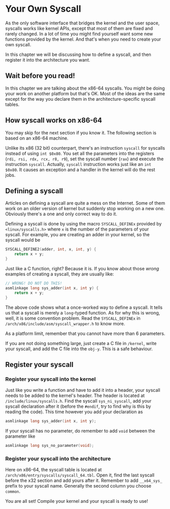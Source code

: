 # Your Own Syscall

As the only software interface that bridges the kernel and the user space, syscalls works like kernel APIs, except that most of them are fixed and rarely changed. In a lot of time you might find yourself want some new functions provided by the kernel. And that's when you need to create your own syscall.

In this chapter we will be discussing how to define a syscall, and then register it into the architecture you want.

## Wait before you read! 

In this chapter we are talking about the x86-64 syscalls. You might be doing your work on another platform but that's OK. Most of the ideas are the same except for the way you declare them in the architecture-specific syscall tables.

## How syscall works on x86-64

You may skip for the next section if you know it. The following section is based on an x86-64 machine. 

Unlike its x86 \(32 bit\) counterpart, there's an instruction `syscall` for syscalls instead of using `int $0x80`. You set all the parameters into the registers \(`rdi, rsi, rdx, rcx, r8, r9`\), set the syscall number \(`rax`\) and execute the instruction `syscall`. Actually, `syscall` instruction works just like an `int $0x80`. It causes an exception and a handler in the kernel will do the rest jobs.

## Defining a syscall

Articles on defining a syscall are quite a mess on the Internet. Some of them work on an older version of kernel but suddenly stop working on a new one. Obviously there's a one and only correct way to do it.

Defining a syscall is done by using the macro `SYSCALL_DEFINEx` provided by `<linux/syscalls.h>` where `x` is the number of the parameters of your syscall. For example, you are creating an adder in your kernel, so the syscall would be

```c
SYSCALL_DEFINE2(adder, int, x, int, y) {
    return x + y;
}
```

Just like a C function, right? Because it is. If you know about those _wrong_ examples of creating a syscall, they are usually like:

```c
// WRONG! DO NOT DO THIS!
asmlinkage long sys_adder(int x, int y) {
    return x + y;
}
```

The above code shows what a once-worked way to define a syscall. It tells us that a syscall is merely a `long`-typed function. As for why this is wrong, well, it is some convention problem. Read the `SYSCALL_DEFINEx` in `/arch/x86/include/asm/syscall_wrapper.h` to know more.

As a platform limit, remember that you cannot have more than 6 parameters.

If you are not doing something large, just create a C file in `/kernel`, write your syscall, and add the C file into the `obj-y`. This is a safe behaviour.

## Register your syscall

### Register your syscall into the kernel

Just like you write a function and have to add it into a header, your syscall needs to be added to the kernel's header. The header is located at `/include/linux/syscalls.h`. Find the syscall `sys_ni_syscall`, add your syscall declaration after it \(before the `#endif`, try to find why is this by reading the code\). This time however you add your declaration as

```c
asmlinkage long sys_adder(int x, int y);
```

If your syscall has no parameter, do remember to add `void` between the parameter like

```c
asmlinkage long sys_no_parameter(void);
```

### Register your syscall into the architecture

Here on x86-64, the syscall table is located at `/arch/x86/entry/syscalls/syscall_64.tbl`. Open it, find the last syscall before the x32 section and add yours after it. Remember to add `__x64_sys_` prefix to your syscall name. Generally the second column you choose `common`.

You are all set! Compile your kernel and your syscall is ready to use!

